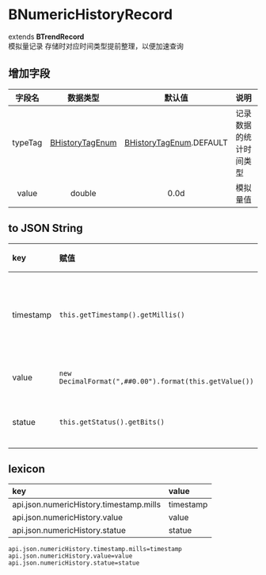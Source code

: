 # BNumericHistoryRecord
extends **BTrendRecord**  
模拟量记录
存储时对应时间类型提前整理，以便加速查询

## 增加字段
| 字段名 | 数据类型 | 默认值 | 说明 |
|:-------:|:------:|:-------:|:------------|
| typeTag | [BHistoryTagEnum](../enums/HistoryTagEnum.md) | [BHistoryTagEnum](../enums/HistoryTagEnum.md).DEFAULT | 记录数据的统计时间类型 |
| value | double | 0.0d | 模拟量值 |

## to JSON String
| key | 赋值 | 说明 | 取值 |
|:-------|:------|:-------|:---------|
| timestamp | `this.getTimestamp().getMillis()` | 记录时间戳(毫秒) | long |
| value | `new DecimalFormat(",##0.00").format(this.getValue())` | 记录值 | double |
| statue | `this.getStatus().getBits()` | 数据状态 | int |

## lexicon
| key | value |
|:-------|:------|
| api.json.numericHistory.timestamp.mills | timestamp |
| api.json.numericHistory.value | value |
| api.json.numericHistory.statue | statue |

```
api.json.numericHistory.timestamp.mills=timestamp
api.json.numericHistory.value=value
api.json.numericHistory.statue=statue
```